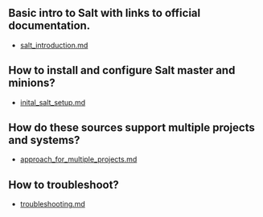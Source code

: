 
## Basic intro to Salt with links to official documentation.

* [salt_introduction.md](salt_introduction.md)

## How to install and configure Salt master and minions?

* [inital_salt_setup.md](inital_salt_setup.md)

## How do these sources support multiple projects and systems?

* [approach_for_multiple_projects.md](approach_for_multiple_projects.md)

## How to troubleshoot?

* [troubleshooting.md](troubleshooting.md)


